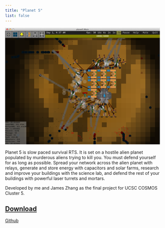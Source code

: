 ```yaml
---
title: "Planet 5"
list: false
---
```


![Planet 5 Screenshot](/images/planet5_screenshot2.png)

Planet 5 is slow paced survival RTS. It is set on a hostile alien planet
populated by murderous aliens trying to kill you. You must defend yourself for
as long as possible. Spread your network across the alien planet with relays,
generate and store energy with capacitors and solar farms, research and improve
your buildings with the science lab, and defend the rest of your buildings with
powerful laser turrets and mortars.

Developed by me and James Zhang as the final project for UCSC COSMOS Cluster 5.

## <a href="/downloads/planet5-v1.0.0.jar">Download</a>
[Github](https://github.com/atamis/planet5)
